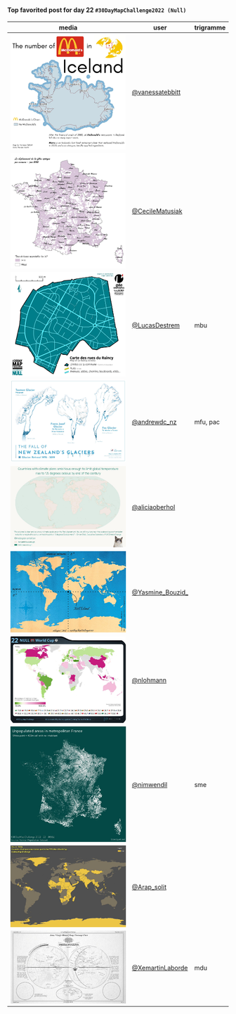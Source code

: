 #### Top favorited post for day 22 `#30DayMapChallenge2022 (Null)`
| media | user | trigramme |
|-------|------|-----------|
| ![image](uploads/287c6e4ec0ae6f079f9e2606fbbc648b/image.png) | [@vanessatebbitt](https://twitter.com/vanessatebbitt/status/1594953641575976960) |  |
| ![image](uploads/217ea358d11fb4d141a9dbb7d12f2b4e/image.png) | [@CecileMatusiak](https://twitter.com/CecileMatusiak/status/1595400635234635777) |  |
| ![image](uploads/a66057606b1c1390b6f9de71a7c8770f/image.png) | [@LucasDestrem](https://twitter.com/LucasDestrem/status/1594952466163965952) | mbu |
| ![image](uploads/e160754143fcafb2b38e5d553a119460/image.png) | [@andrewdc_nz](https://twitter.com/andrewdc_nz/status/1594812904171192320) | mfu, pac |
| ![image](uploads/85e8a2c1e4be053e508c5cc930b7ae70/image.png) | [@aliciaoberhol](https://twitter.com/aliciaoberhol/status/1595085144037249026) |  |
| ![image](uploads/ac9f77d65ecb8437a8ed7b0747081017/image.png) | [@Yasmine_Bouzid\_](https://twitter.com/Yasmine_Bouzid\_/status/1594952716824219649) |  |
| ![image](uploads/86c33e924603a0decca537b9319f0155/image.png) | [@nlohmann](https://twitter.com/nlohmann/status/1595056629858328578) |  |
| ![image](uploads/bd79b08915c75025031fea371ce75f4c/image.png) | [@nimwendil](https://twitter.com/nimwendil/status/1595069514613506054) | sme |
| ![image](uploads/209d6c6aefd9288995af8588ec92e119/image.png) | [@Arap_solit](https://twitter.com/Arap_solit/status/1595078200589418497) |  |
| ![image](uploads/d81975b2ffb261361578ff3f46d2ebcd/image.png) | [@XemartinLaborde](https://twitter.com/XemartinLaborde/status/1594971596619497473) | mdu |

